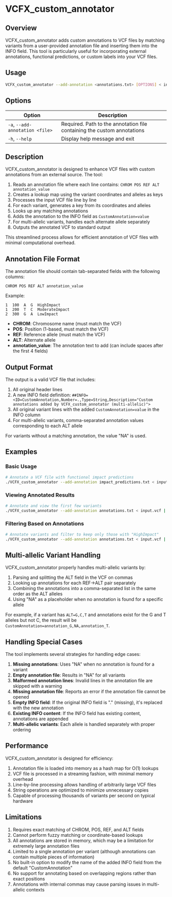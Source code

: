# VCFX_custom_annotator

## Overview

VCFX_custom_annotator adds custom annotations to VCF files by matching variants from a user-provided annotation file and inserting them into the INFO field. This tool is particularly useful for incorporating external annotations, functional predictions, or custom labels into your VCF files.

## Usage

```bash
VCFX_custom_annotator --add-annotation <annotations.txt> [OPTIONS] < input.vcf > annotated.vcf
```

## Options

| Option | Description |
|--------|-------------|
| `-a`, `--add-annotation <file>` | Required. Path to the annotation file containing the custom annotations |
| `-h`, `--help` | Display help message and exit |

## Description

VCFX_custom_annotator is designed to enhance VCF files with custom annotations from an external source. The tool:

1. Reads an annotation file where each line contains: `CHROM POS REF ALT annotation_value`
2. Creates a lookup map using the variant coordinates and alleles as keys
3. Processes the input VCF file line by line
4. For each variant, generates a key from its coordinates and alleles
5. Looks up any matching annotations
6. Adds the annotation to the INFO field as `CustomAnnotation=value`
7. For multi-allelic variants, handles each alternate allele separately
8. Outputs the annotated VCF to standard output

This streamlined process allows for efficient annotation of VCF files with minimal computational overhead.

## Annotation File Format

The annotation file should contain tab-separated fields with the following columns:

```
CHROM POS REF ALT annotation_value
```

Example:
```
1  100  A  G  HighImpact
1  200  T  C  ModerateImpact
2  300  G  A  LowImpact
```

- **CHROM**: Chromosome name (must match the VCF)
- **POS**: Position (1-based, must match the VCF)
- **REF**: Reference allele (must match the VCF)
- **ALT**: Alternate allele
- **annotation_value**: The annotation text to add (can include spaces after the first 4 fields)

## Output Format

The output is a valid VCF file that includes:

1. All original header lines
2. A new INFO field definition: `##INFO=<ID=CustomAnnotation,Number=.,Type=String,Description="Custom annotations added by VCFX_custom_annotator (multi-allelic)">`
3. All original variant lines with the added `CustomAnnotation=value` in the INFO column
4. For multi-allelic variants, comma-separated annotation values corresponding to each ALT allele

For variants without a matching annotation, the value "NA" is used.

## Examples

### Basic Usage

```bash
# Annotate a VCF file with functional impact predictions
./VCFX_custom_annotator --add-annotation impact_predictions.txt < input.vcf > annotated.vcf
```

### Viewing Annotated Results

```bash
# Annotate and view the first few variants
./VCFX_custom_annotator --add-annotation annotations.txt < input.vcf | head -n 20
```

### Filtering Based on Annotations

```bash
# Annotate variants and filter to keep only those with "HighImpact"
./VCFX_custom_annotator --add-annotation annotations.txt < input.vcf | grep "CustomAnnotation=HighImpact" > high_impact_variants.vcf
```

## Multi-allelic Variant Handling

VCFX_custom_annotator properly handles multi-allelic variants by:

1. Parsing and splitting the ALT field in the VCF on commas
2. Looking up annotations for each REF→ALT pair separately
3. Combining the annotations into a comma-separated list in the same order as the ALT alleles
4. Using "NA" as a placeholder when no annotation is found for a specific allele

For example, if a variant has `ALT=G,C,T` and annotations exist for the G and T alleles but not C, the result will be `CustomAnnotation=annotation_G,NA,annotation_T`.

## Handling Special Cases

The tool implements several strategies for handling edge cases:

1. **Missing annotations**: Uses "NA" when no annotation is found for a variant
2. **Empty annotation file**: Results in "NA" for all variants
3. **Malformed annotation lines**: Invalid lines in the annotation file are skipped with a warning
4. **Missing annotation file**: Reports an error if the annotation file cannot be opened
5. **Empty INFO field**: If the original INFO field is "." (missing), it's replaced with the new annotation
6. **Existing INFO content**: If the INFO field has existing content, annotations are appended
7. **Multi-allelic variants**: Each allele is handled separately with proper ordering

## Performance

VCFX_custom_annotator is designed for efficiency:

1. Annotation file is loaded into memory as a hash map for O(1) lookups
2. VCF file is processed in a streaming fashion, with minimal memory overhead
3. Line-by-line processing allows handling of arbitrarily large VCF files
4. String operations are optimized to minimize unnecessary copies
5. Capable of processing thousands of variants per second on typical hardware

## Limitations

1. Requires exact matching of CHROM, POS, REF, and ALT fields
2. Cannot perform fuzzy matching or coordinate-based lookups
3. All annotations are stored in memory, which may be a limitation for extremely large annotation files
4. Limited to a single annotation per variant (although annotations can contain multiple pieces of information)
5. No built-in option to modify the name of the added INFO field from the default "CustomAnnotation"
6. No support for annotating based on overlapping regions rather than exact positions
7. Annotations with internal commas may cause parsing issues in multi-allelic contexts 